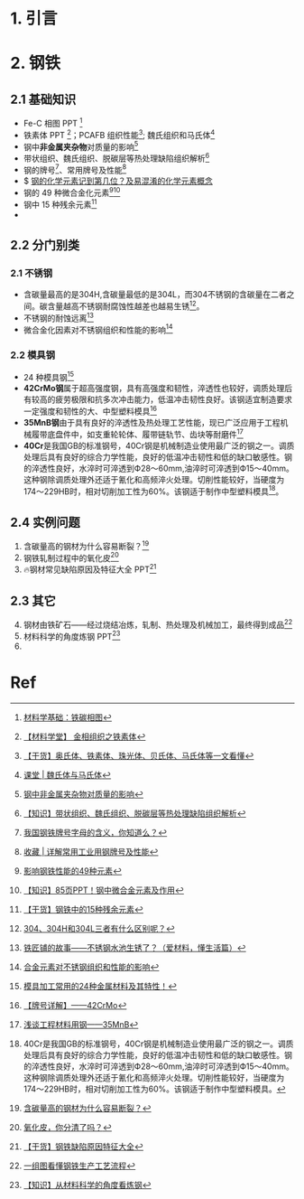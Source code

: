 # 1. 引言 


# 2. 钢铁
## 2.1 基础知识 
- Fe-C 相图 PPT [^1]
- 铁素体 PPT [^2]；PCAFB 组织性能[^3]; 魏氏组织和马氏体[^4]
- 钢中**非金属夹杂物**对质量的影响[^5]
- 带状组织、魏氏组织、脱碳层等热处理缺陷组织解析[^6]
- 钢的牌号[^7]、常用牌号及性能[^8]
- $ [钢的化学元素记到第几位？及易混淆的化学元素概念](https://mp.weixin.qq.com/s/4ibhfBcYnkJfA29WrflSqg)
- 钢的 49 种微合金化元素[^9][^10]
- 钢中 15 种残余元素[^23]
- 
## 2.2 分门别类 
### 2.1 不锈钢 
- 含碳量最高的是304H,含碳量最低的是304L，而304不锈钢的含碳量在二者之间。碳含量越高不锈钢耐腐蚀性越差也越易生锈[^11]。
- 不锈钢的耐蚀远离[^12]
- 微合金化因素对不锈钢组织和性能的影响[^13]
### 2.2 模具钢 
- 24 种模具钢[^14]
- **42CrMo钢**属于超高强度钢，具有高强度和韧性，淬透性也较好，调质处理后有较高的疲劳极限和抗多次冲击能力，低温冲击韧性良好。该钢适宜制造要求一定强度和韧性的大、中型塑料模具[^15]
- **35MnB钢**由于具有良好的淬透性及热处理工艺性能，现已广泛应用于工程机械履带底盘件中，如支重轮轮体、履带链轨节、齿块等耐磨件[^16]
- **40Cr**是我国GB的标准钢号，40Cr钢是机械制造业使用最广泛的钢之一。调质处理后具有良好的综合力学性能，良好的低温冲击韧性和低的缺口敏感性。钢的淬透性良好，水淬时可淬透到Ф28～60mm,油淬时可淬透到Ф15～40mm。这种钢除调质处理外还适于氰化和高频淬火处理。切削性能较好，当硬度为174～229HB时，相对切削加工性为60%。该钢适于制作中型塑料模具[^17]。

## 2.4 实例问题 
1. 含碳量高的钢材为什么容易断裂？[^18]
2. 钢铁轧制过程中的氧化皮[^19]
3. 🔥钢材常见缺陷原因及特征大全 PPT[^20]
## 2.3 其它 
4. 钢材由铁矿石——经过烧结冶炼，轧制、热处理及机械加工，最终得到成品[^21]
5. 材料科学的角度炼钢 PPT[^22]
6. 


# Ref
[^1]: [材料学基础：铁碳相图](https://mp.weixin.qq.com/s/Y4wxOsYt06Lr74-JZHhzXw)
[^2]: [【材料学堂】 金相组织之铁素体](https://mp.weixin.qq.com/s/oEaP9ixQStQHNuffGJg4wA)
[^3]: [【干货】奥氏体、铁素体、珠光体、贝氏体、马氏体等一文看懂](https://mp.weixin.qq.com/s/t76i0rzDp2f6fpx6UiVYjA)
[^4]: [课堂 | 魏氏体与马氏体](https://mp.weixin.qq.com/s/pC_T9GVQRZ4h8SGsG7V62Q)
[^5]: [钢中非金属夹杂物对质量的影响](https://mp.weixin.qq.com/s/qshSGD9w1KF_DAl1SjciwQ)
[^6]: [【知识】带状组织、魏氏组织、脱碳层等热处理缺陷组织解析](https://mp.weixin.qq.com/s/9UeO4C5eQwIkzTbafve05w)

[^7]: [我国钢铁牌号字母的含义，你知道么？](https://mp.weixin.qq.com/s/D_LPW71R9_990aSnJQIesA)

[^8]: [收藏 | 详解常用工业用钢牌号及性能](https://mp.weixin.qq.com/s/HO7VWaHiuTGUxbxjUzkCzQ)
[^9]: [影响钢铁性能的49种元素](https://mp.weixin.qq.com/s/6tuHUgSIlgMGVgs9l3noug)

[^10]: [【知识】85页PPT！钢中微合金元素及作用](https://mp.weixin.qq.com/s/plYDk-gMmAs3oJie8LpTSw)
[^11]: [304、304H和304L三者有什么区别呢？](https://mp.weixin.qq.com/s/ci38EbYSoeMZWkPrAT-w0A)
[^12]: [铁匠铺的故事——不锈钢水池生锈了？（爱材料，懂生活篇）](https://mp.weixin.qq.com/s/0Vl-PLtav_uLSe9bMdeyWw)
[^13]: [合金元素对不锈钢组织和性能的影响](https://mp.weixin.qq.com/s/uILV-BVfvZOFsYWCVYXlHQ)
[^14]: [模具加工常用的24种金属材料及其特性！](https://mp.weixin.qq.com/s/475401LGB1lc5L3B23IQYg)
[^15]: [【牌号详解】——42CrMo](https://mp.weixin.qq.com/s/vmh5_8PSl8RqSsbTTjpD6Q)
[^16]: [浅谈工程材料用钢——35MnB](https://mp.weixin.qq.com/s/qUfCSjxcpCRewp6Em0fLjQ)

[^17]: 40Cr是我国GB的标准钢号，40Cr钢是机械制造业使用最广泛的钢之一。调质处理后具有良好的综合力学性能，良好的低温冲击韧性和低的缺口敏感性。钢的淬透性良好，水淬时可淬透到Ф28～60mm,油淬时可淬透到Ф15～40mm。这种钢除调质处理外还适于氰化和高频淬火处理。切削性能较好，当硬度为174～229HB时，相对切削加工性为60%。该钢适于制作中型塑料模具。
[^18]: [含碳量高的钢材为什么容易断裂？](https://mp.weixin.qq.com/s/UcwrMNGrBuG1PnsEkYNpTw)

[^19]: [氧化皮，你分清了吗？](https://mp.weixin.qq.com/s/4j2TLVylOkcSq8qrisznPw)

[^20]: [【干货】钢铁缺陷原因特征大全](https://mp.weixin.qq.com/s/cy9VJNr1xtX8EZElFUh5Sg)

[^21]: [一组图看懂钢铁生产工艺流程](https://mp.weixin.qq.com/s/eH_ayyZ4oGJSigyGth9LoQ)

[^22]: [【知识】从材料科学的角度看炼钢](https://mp.weixin.qq.com/s/mF1xbNkQIr1OLps74_KwKA)

[^23]: [【干货】钢铁中的15种残余元素](https://mp.weixin.qq.com/s/SKEA8bgL2shOyd__yfbYXQ)
